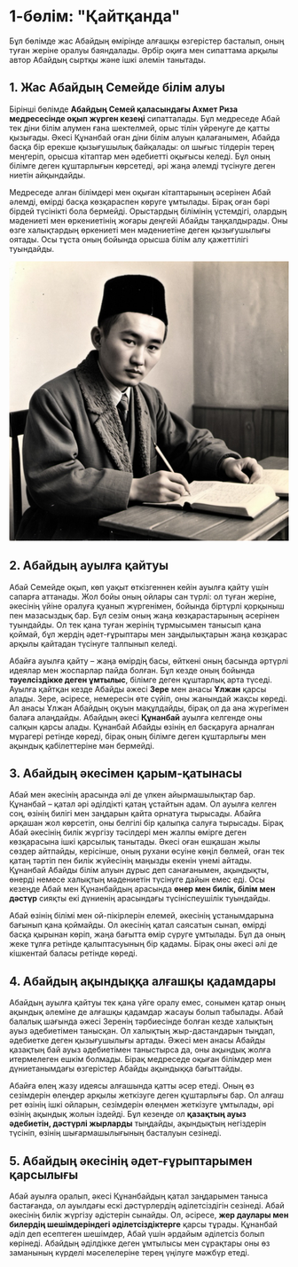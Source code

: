 # 1-бөлім: "Қайтқанда"

Бұл бөлімде жас Абайдың өмірінде алғашқы өзгерістер басталып, оның туған жеріне оралуы баяндалады. Әрбір оқиға мен сипаттама арқылы автор Абайдың сыртқы және ішкі әлемін танытады.

## 1. Жас Абайдың Семейде білім алуы

Бірінші бөлімде **Абайдың Семей қаласындағы Ахмет Риза медресесінде оқып жүрген кезеңі** сипатталады. Бұл медреседе Абай тек діни білім алумен ғана шектелмей, орыс тілін үйренуге де қатты қызығады. Әкесі Құнанбай оған діни білім алуын қалағанымен, Абайда басқа бір ерекше қызығушылық байқалады: ол шығыс тілдерін терең меңгеріп, орысша кітаптар мен әдебиетті оқығысы келеді. Бұл оның білімге деген құштарлығын көрсетеді, әрі жаңа әлемді түсінуге деген ниетін айқындайды.

Медреседе алған білімдері мен оқыған кітаптарының әсерінен Абай әлемді, өмірді басқа көзқараспен көруге ұмтылады. Бірақ оған бәрі бірдей түсінікті бола бермейді. Орыстардың білімінің үстемдігі, олардың мәдениеті мен өркениетінің жоғары деңгейі Абайды таңқалдырады. Оны өзге халықтардың өркениеті мен мәдениетіне деген қызығушылығы оятады. Осы тұста оның бойында орысша білім алу қажеттілігі туындайды.

![](assets/images/openart-image_wjAkdfGN_1738511346041_raw.jpg)

## 2. Абайдың ауылға қайтуы

Абай Семейде оқып, көп уақыт өткізгеннен кейін ауылға қайту үшін сапарға аттанады. Жол бойы оның ойлары сан түрлі: ол туған жеріне, әкесінің үйіне оралуға қуанып жүргенімен, бойында біртүрлі қорқыныш пен мазасыздық бар. Бұл сезім оның жаңа көзқарастарының әсерінен туындайды. Ол тек қана туған жерінің тұрмысымен танысып қана қоймай, бұл жердің әдет-ғұрыптары мен заңдылықтарын жаңа көзқарас арқылы қайтадан түсінуге талпынып келеді.

Абайға ауылға қайту – жаңа өмірдің басы, өйткені оның басында әртүрлі идеялар мен жоспарлар пайда болған. Бұл кезде оның бойында **тәуелсіздікке деген ұмтылыс**, білімге деген құштарлық арта түседі. Ауылға қайтқан кезде Абайды әжесі **Зере** мен анасы **Ұлжан** қарсы алады. Зере, әсіресе, немересін өте сүйіп, оны жанындай жақсы көреді. Ал анасы Ұлжан Абайдың оқуын мақұлдайды, бірақ ол да ана жүрегімен балаға алаңдайды. Абайдың әкесі **Құнанбай** ауылға келгенде оны салқын қарсы алады. Құнанбай Абайды өзінің ел басқаруға арналған мұрагері ретінде көреді, бірақ оның білімге деген құштарлығы мен ақындық қабілеттеріне мән бермейді.

## 3. Абайдың әкесімен қарым-қатынасы

Абай мен әкесінің арасында әлі де үлкен айырмашылықтар бар. Құнанбай – қатал әрі әділдікті қатаң ұстайтын адам. Ол ауылға келген соң, өзінің билігі мен заңдарын қайта орнатуға тырысады. Абайға әрқашан жол көрсетіп, оны белгілі бір қалыпқа салуға тырысады. Бірақ Абай әкесінің билік жүргізу тәсілдері мен жалпы өмірге деген көзқарасына ішкі қарсылық танытады. Әкесі оған ешқашан жылы сөздер айтпайды, керісінше, оның рухани өсуіне көңіл бөлмей, оған тек қатаң тәртіп пен билік жүйесінің маңызды екенін үнемі айтады. Құнанбай Абайды білім алуын дұрыс деп санағанымен, ақындықты, өнерді немесе халықтың мәдениетін түсінуге дайын емес еді. Осы кезеңде Абай мен Құнанбайдың арасында **өнер мен билік, білім мен дәстүр** сияқты екі дүниенің арасындағы түсініспеушілік туындайды.

Абай өзінің білімі мен ой-пікірлерін елемей, әкесінің ұстанымдарына бағынып қана қоймайды. Ол әкесінің қатал саясатын сынап, өмірді басқа қырынан көріп, жаңа бағытта өмір сүруге ұмтылады. Бұл да оның жеке тұлға ретінде қалыптасуының бір қадамы. Бірақ оны әкесі әлі де кішкентай баласы ретінде көреді.

## 4. Абайдың ақындыққа алғашқы қадамдары

Абайдың ауылға қайтуы тек қана үйге оралу емес, сонымен қатар оның ақындық әлеміне де алғашқы қадамдар жасауы болып табылады. Абай балалық шағында әжесі Зеренің тәрбиесінде болған кезде халықтың ауыз әдебиетімен танысқан. Ол халықтың жыр-дастандарын тыңдап, әдебиетке деген қызығушылығы артады. Әжесі мен анасы Абайды қазақтың бай ауыз әдебиетімен таныстырса да, оны ақындық жолға итермелеген ешкім болмады. Бірақ медреседе оқыған білімдер мен дүниетанымдағы өзгерістер Абайды ақындыққа бағыттайды.  

Абайға өлең жазу идеясы алғашында қатты әсер етеді. Оның өз сезімдерін өлеңдер арқылы жеткізуге деген құштарлығы бар. Ол алғаш рет өзінің ішкі ойларын, сезімдерін өлеңмен жеткізуге ұмтылады, әрі өзінің ақындық жолын іздейді. Бұл кезеңде ол **қазақтың ауыз әдебиетін, дәстүрлі жырларды** тыңдайды, ақындықтың негіздерін түсініп, өзінің шығармашылығының басталуын сезінеді.

## 5. Абайдың әкесінің әдет-ғұрыптарымен қарсылығы

Абай ауылға оралып, әкесі Құнанбайдың қатал заңдарымен таныса бастағанда, ол ауылдағы ескі дәстүрлердің әділетсіздігін сезінеді. Абай әкесінің билік жүргізу әдістерін сынайды. Ол, әсіресе, **жер даулары мен билердің шешімдеріндегі әділетсіздіктерге** қарсы тұрады. Құнанбай әділ деп есептеген шешімдер, Абай үшін әрдайым әділетсіз болып көрінеді. Абайдың әділдікке деген ұмтылысы мен сұрақтары оны өз заманының күрделі мәселелеріне терең үңілуге мәжбүр етеді.
